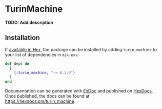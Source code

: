 # TurinMachine

**TODO: Add description**

## Installation

If [available in Hex](https://hex.pm/docs/publish), the package can be installed
by adding `turin_machine` to your list of dependencies in `mix.exs`:

```elixir
def deps do
  [
    {:turin_machine, "~> 0.1.0"}
  ]
end
```

Documentation can be generated with [ExDoc](https://github.com/elixir-lang/ex_doc)
and published on [HexDocs](https://hexdocs.pm). Once published, the docs can
be found at <https://hexdocs.pm/turin_machine>.

